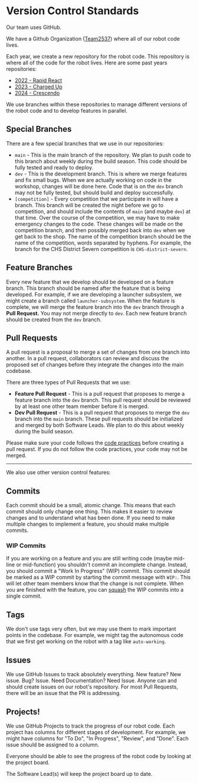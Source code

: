 # Version Control Standards
Our team uses GitHub. 

We have a Github Organization ([Team2537](https://github.com/Team2537)) where all of our robot code lives.

Each year, we create a new repository for the robot code. This repository is where all of the code for the robot lives. Here are some past years repositories:
- [2022 - Rapid React](https://github.com/Team2537/2022RapidReact)
- [2023 - Charged Up](https://github.com/Team2537/2023ChargedUp)
- [2024 - Crescendo](https://github.com/Team2537/2024Crescendo)

We use branches within these repositories to manage different versions of the robot code and to develop features in parallel.

## Special Branches
There are a few special branches that we use in our repositories:
- `main` - This is the main branch of the repository. We plan to push code to this branch about weekly during the build season. This code should be fully tested and ready to deploy.
- `dev` - This is the development branch. This is where we merge features and fix small bugs. When we are actually working on code in the workshop, changes will be done here. Code that is on the `dev` branch may not be fully tested, but should build and deploy successfully. 
- `[competition]` - Every competition that we participate in will have a branch. This branch will be created the night before we go to competition, and should include the contents of `main` (and maybe `dev`) at that time. Over the course of the competition, we may have to make emergency changes to the code. These changes will be made on the competition branch, and then possibly merged back into `dev` when we get back to the shop. The name of the competition branch should be the name of the competition, words separated by hyphens. For example, the branch for the CHS District Severn competition is `CHS-district-severn`.

## Feature Branches
Every new feature that we develop should be developed on a feature branch. This branch should be named after the feature that is being developed. For example, if we are developing a launcher subsystem, we might create a branch called `launcher-subsystem`. When the feature is complete, we will merge the feature branch into the `dev` branch through a **Pull Request.** You may not merge directly to `dev`. Each new feature branch should be created from the `dev` branch.

## Pull Requests
A pull request is a proposal to merge a set of changes from one branch into another. In a pull request, collaborators can review and discuss the proposed set of changes before they integrate the changes into the main codebase.

There are three types of Pull Requests that we use:
- **Feature Pull Request** - This is a pull request that proposes to merge a feature branch into the `dev` branch. This pull request should be reviewed by at least one other team member before it is merged.
- **Dev Pull Request** - This is a pull request that proposes to merge the `dev` branch into the `main` branch. These pull requests should be initialized and merged by both Software Leads. We plan to do this about weekly during the build season.

Please make sure your code follows the [code practices](development-practices/code.md) before creating a pull request. If you do not follow the code practices, your code may not be merged.

---
We also use other version control features:

## Commits
Each commit should be a small, atomic change. This means that each commit should only change one thing. This makes it easier to review changes and to understand what has been done. If you need to make multiple changes to implement a feature, you should make multiple commits.

### WIP Commits
If you are working on a feature and you are still writing code (maybe mid-line or mid-function) you shouldn't commit an incomplete change. Instead, you should commit a "Work In Progress" (WIP) commit. This commit should be marked as a WIP commit by starting the commit message with `WIP:`. This will let other team members know that the change is not complete. When you are finished with the feature, you can [squash](https://www.git-tower.com/learn/git/faq/git-squash) the WIP commits into a single commit. 

## Tags
We don't use tags very often, but we may use them to mark important points in the codebase. For example, we might tag the autonomous code that we first get working on the robot with a tag like `auto-working`.

## Issues
We use GitHub Issues to track absolutely everything. New feature? New issue. Bug? Issue. Need Documentation? Need Issue. Anyone can and should create issues on our robot's repository. For most Pull Requests, there will be an issue that the PR is addressing.

## Projects!
We use GitHub Projects to track the progress of our robot code. Each project has columns for different stages of development. For example, we might have columns for "To Do", "In Progress", "Review", and "Done". Each issue should be assigned to a column.

Everyone should be able to see the progress of the robot code by looking at the project board.

The Software Lead(s) will keep the project board up to date.
